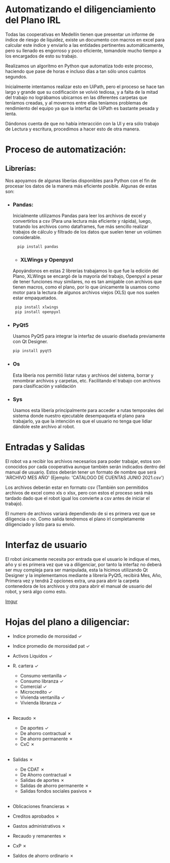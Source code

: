 # Automatizando el diligenciamiento del Plano IRL

Todas las cooperativas en Medellín tienen que presentar un informe de índice de riesgo de liquidez, existe un documento con macros en excel para calcular este índice y enviarlo a las entidades pertinentes automáticamente, pero su llenado es engorroso y poco eficiente, tomandole mucho tiempo a los encargados de esto su trabajo.

Realizamos un algoritmo en Python que automatiza todo este proceso, haciendo que pase de horas e incluso días a tan sólo unos cuántos segundos.

Inicialmente intentamos realizar esto en UiPath, pero el proceso se hace tan largo y grande que su codificación se volvió tediosa, y a falta de la mitad del trabajo no lográbamos ubicarnos en las diferentes carpetas que teníamos creadas, y al movernos entre ellas teníamos problemas de rendimiento del equipo ya que la interfaz de UiPath es bastante pesada y lenta.

Dándonos cuenta de que no había interacción con la UI y era sólo trabajo de Lectura y escritura, procedimos a hacer esto de otra manera.

# Proceso de automatización:

## Librerías:
Nos apoyamos de algunas liberías disponibles para Python con el fin de procesar los datos de la manera más eficiente posible. Algunas de estas son:

- ### Pandas:
  Inicialmente utilizamos Pandas para leer los archivos de excel y convertirlos a csv (Para una lectura más eficiente y rápida), luego, tratando los archivos como dataframes, fue más sencillo realizar trabajos de cálculo y filtrado de los datos que suelen tener un volúmen considerable.

  ```python
    pip install pandas
  ```
  - ### XLWings y Openpyxl
  Apoyándonos en estas 2 librerías trabajamos lo que fue la edición del Plano, XLWings se encargó de la mayoría del trabajo, Openpyxl a pesar de tener funciones muy similares, no es tan amigable con archivos que tienen macros, como el plano, por lo que únicamente la usamos como motor para la lectura de algunos archivos viejos (XLS) que nos suelen estar empaquetados.

   ```python
    pip install xlwings
    pip install openpyxl
  ```

- ### PyQt5
  Usamos PyQt5 para integrar la interfaz de usuario diseñada previamente con Qt Designer.
  
  ```python
  pip install pyqt5
  ```
  
- ### Os
  Esta libería nos permitió listar rutas y archivos del sistema, borrar y renombrar archivos y carpetas, etc. Facilitando el trabajo con archivos para clasificación y validación
- ### Sys
  Usamos esta libería principalmente para acceder a rutas temporales del sistema donde nuestro ejecutable desempaqueta el plano para trabajarlo, ya que la intención es que el usuario no tenga que lidiar dándole este archivo al robot.

# Entradas y Salidas
El robot va a recibir los archivos necesarios para poder trabajar, estos son conocidos por cada cooperativa aunque también serán indicados dentro del manual de usuario. Estos deberán tener un formato de nombre que será 'ARCHIVO MES AÑO' (Ejemplo: 'CATALOGO DE CUENTAS JUNIO 2021.csv')

Los archivos deberán estar en formato csv (También son permitidos archivos de excel como xls o xlsx, pero con estos el proceso será más tardado dado que el robot igual los convierte a csv antes de iniciar el trabajo). 

El numero de archivos variará dependiendo de si es primera vez que se diligencia o no. Como salida tendremos el plano irl completamente diligenciado y listo para su envío.

# Interfaz de usuario
El robot únicamente necesita por entrada que el usuario le indique el mes, año y si es primera vez que va a diligenciar, por tanto la interfaz no deberá ser muy compleja para ser manipulada, esta la hicimos utilizando Qt Designer y la implementamos mediante a librería PyQt5, recibirá Mes, Año, Primera vez y tendrá 2 opciones extra, una para abrir la carpeta contenedora de los archivos y otra para abrir el manual de usuario del robot, y será algo como esto.

[Imgur](https://imgur.com/R4yxNFo)



# Hojas del plano a diligenciar:
  - Indice promedio de morosidad &check;
  - Indice promedio de morosidad pat &check;
  - Activos Liquidos &check;


  - R. cartera &check;
    - Consumo ventanilla &check;
    - Consumo libranza &check;
    - Comercial &check;
    - Microcredito &check;
    - Vivienda ventanilla &check;
    - Vivienda libranza &check;
  <br><br>
  - Recaudo &cross;
    - De aportes &check;
    - De ahorro contractual &cross;
    - De ahorro permanente &cross;
    - CxC &cross;
  <br><br>
  - Salidas &cross;
    - De CDAT &cross;
    - De Ahorro contractual &cross;
    - Salidas de aportes &cross;
    - Salidas de ahorro permanente &cross;
    - Salidas fondos sociales pasivos &cross;
  <br><br>
  - Oblicaciones financieras &cross;
  - Creditos aprobados &cross;
  - Gastos administrativos &cross;
  - Recaudo y remanentes &cross;
  - CxP &cross;
  - Saldos de ahorro ordinario &cross;

